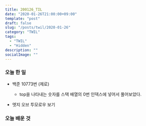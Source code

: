 ```yaml
---
title: 200126_TIL
date: "2020-01-26T21:00:00+09:00"
template: "post"
draft: false
slug: "/posts/twil/2020-01-26"
category: "TWIL"
tags:
  - "TWIL"
  - "Hidden"
description: ""
socialImage: ""
---
```


### 오늘 한 일

- 백준 10773번 (제로)
  - top을 나타내는 숫자를 스택 배열의 0번 인덱스에 넣어서 풀어보았다.
  
- 엣지 오브 투모로우 보기
   
### 오늘 배운 것